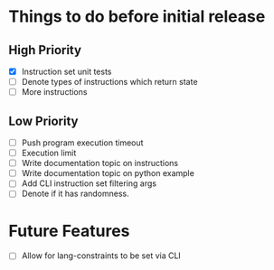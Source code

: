 # Things to do before initial release

## High Priority

- [x] Instruction set unit tests
- [ ] Denote types of instructions which return state
- [ ] More instructions

## Low Priority

- [ ] Push program execution timeout
- [ ] Execution limit
- [ ] Write documentation topic on instructions
- [ ] Write documentation topic on python example
- [ ] Add CLI instruction set filtering args
- [ ] Denote if it has randomness.

# Future Features

- [ ] Allow for lang-constraints to be set via CLI
